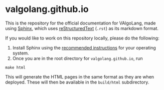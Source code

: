 # valgolang.github.io

This is the repository for the official documentation for VAlgoLang, made using [Sphinx](https://www.sphinx-doc.org/en/master/), which uses [reStructuredText](https://www.sphinx-doc.org/en/master/usage/restructuredtext/index.html) (`.rst`) as its markdown format.

If you would like to work on this repository locally, please do the following:

1. Install Sphinx using the [recommended instructions](https://www.sphinx-doc.org/en/master/usage/installation.html) for your operating system. 
2. Once you are in the root directory for `valgolang.github.io`, run

```
make html
```

This will generate the HTML pages in the same format as they are when deployed. These will then be available in the `build/html` subdirectory.

